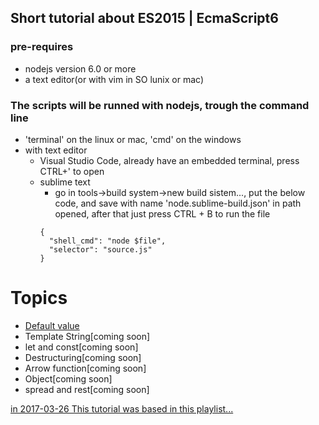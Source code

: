 ## Short tutorial about ES2015 | EcmaScript6

### pre-requires 
* nodejs version 6.0 or more
* a text editor(or with vim in SO lunix or mac)

### The scripts will be runned with nodejs, trough the command line
* 'terminal' on the linux or mac, 'cmd' on the windows
* with text editor
  * Visual Studio Code, already have an embedded terminal, press CTRL+' to open
  * sublime text
    * go in tools->build system->new build sistem..., put the below code, and save with name 'node.sublime-build.json' in path opened,
    after that just press CTRL + B to run the file
    ```
    {
      "shell_cmd": "node $file",
      "selector": "source.js"
    }
    ```  

# Topics
 * [Default value](https://github.com/MRCardoso/es2015-basic/blob/master/default_value.js)
 * Template String[coming soon]
 * let and const[coming soon]
 * Destructuring[coming soon]
 * Arrow function[coming soon]
 * Object[coming soon]
 * spread and rest[coming soon]


[in 2017-03-26 This tutorial was based in this playlist...](https://www.youtube.com/watch?v=vcoMWWVZS7c&list=PLDm7BSK-M5Yk30T65F5yeuCcStOQBPKq2)

